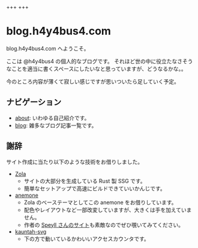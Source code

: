 +++
+++


# blog.h4y4bus4.com
blog.h4y4bus4.com へようこそ。

ここは @h4y4bus4 の個人的なブログです。
それほど世の中に役立たなさそうなことを適当に書くスペースにしたいなと思っていますが、どうなるかな。。

今のところ内容が薄くて寂しい感じですが思いついたら足していく予定。

## ナビゲーション
- [about](./about): いわゆる自己紹介です。
- [blog](./blog): 雑多なブログ記事一覧です。

## 謝辞
サイト作成に当たり以下のような技術をお借りしました。

- [Zola](https://www.getzola.org/)
  - サイトの大部分を生成している Rust 製 SSG です。
  - 簡単なセットアップで高速にビルドできていいかんじです。
- [anemone](https://github.com/Speyll/anemone)
  - Zola のベーステーマとしてこの anemone をお借りしています。
  - 配色やレイアウトなど一部改変していますが、大きくは手を加えていません。
  - 作者の [Speyll さんのサイト](https://speyllsite.pages.dev/)も素敵なのでぜひ覗いてみてください。
- [kauntah-svg](https://github.com/3846masa/kauntah-svg)
  - 下の方で動いているかわいいアクセスカウンタです。